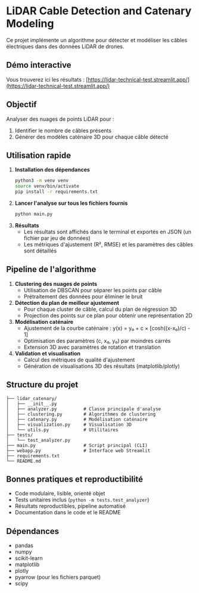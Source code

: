# LiDAR Cable Detection and Catenary Modeling

Ce projet implémente un algorithme pour détecter et modéliser les câbles électriques dans des données LiDAR de drones.

## Démo interactive

Vous trouverez ici les résultats : [https://lidar-technical-test.streamlit.app/](https://lidar-technical-test.streamlit.app/)

## Objectif

Analyser des nuages de points LiDAR pour :
1. Identifier le nombre de câbles présents
2. Générer des modèles caténaire 3D pour chaque câble détecté

## Utilisation rapide

1. **Installation des dépendances**
   ```bash
   python3 -m venv venv
   source venv/bin/activate
   pip install -r requirements.txt
   ```
2. **Lancer l'analyse sur tous les fichiers fournis**
   ```bash
   python main.py
   ```
3. **Résultats**
   - Les résultats sont affichés dans le terminal et exportés en JSON (un fichier par jeu de données)
   - Les métriques d'ajustement (R², RMSE) et les paramètres des câbles sont détaillés

## Pipeline de l'algorithme

1. **Clustering des nuages de points**
   - Utilisation de DBSCAN pour séparer les points par câble
   - Prétraitement des données pour éliminer le bruit
2. **Détection du plan de meilleur ajustement**
   - Pour chaque cluster de câble, calcul du plan de régression 3D
   - Projection des points sur ce plan pour obtenir une représentation 2D
3. **Modélisation caténaire**
   - Ajustement de la courbe caténaire : y(x) = y₀ + c × [cosh((x-x₀)/c) - 1]
   - Optimisation des paramètres (c, x₀, y₀) par moindres carrés
   - Extension 3D avec paramètres de rotation et translation
4. **Validation et visualisation**
   - Calcul des métriques de qualité d'ajustement
   - Génération de visualisations 3D des résultats (matplotlib/plotly)

## Structure du projet

```
├── lidar_catenary/
│   ├── __init__.py
│   ├── analyzer.py          # Classe principale d'analyse
│   ├── clustering.py        # Algorithmes de clustering
│   ├── catenary.py          # Modélisation caténaire
│   ├── visualization.py     # Visualisation 3D
│   └── utils.py             # Utilitaires
├── tests/
│   └── test_analyzer.py
├── main.py                  # Script principal (CLI)
├── webapp.py                # Interface web Streamlit
├── requirements.txt
└── README.md
```

## Bonnes pratiques et reproductibilité
- Code modulaire, lisible, orienté objet
- Tests unitaires inclus (`python -m tests.test_analyzer`)
- Résultats reproductibles, pipeline automatisé
- Documentation dans le code et le README

## Dépendances
- pandas
- numpy
- scikit-learn
- matplotlib
- plotly
- pyarrow (pour les fichiers parquet)
- scipy
